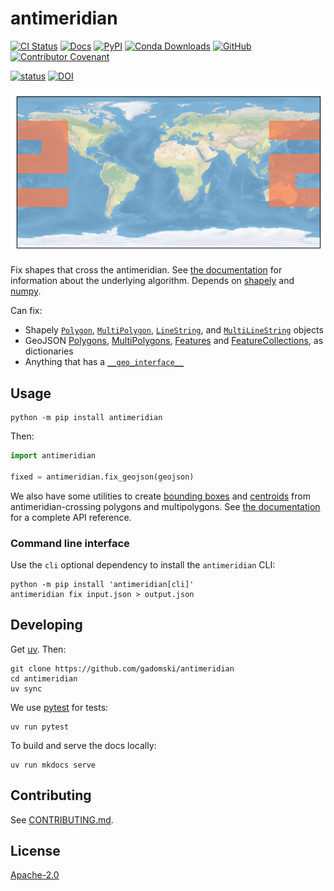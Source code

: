 # antimeridian

[![CI Status](https://img.shields.io/github/actions/workflow/status/gadomski/antimeridian/ci.yaml?style=for-the-badge&label=CI)](https://github.com/gadomski/antimeridian/actions/workflows/ci.yaml)
[![Docs](https://img.shields.io/github/actions/workflow/status/gadomski/antimeridian/docs.yaml?style=for-the-badge&label=Docs)](https://www.gadom.ski/antimeridian/)
[![PyPI](https://img.shields.io/pypi/v/antimeridian?style=for-the-badge)](https://pypi.org/project/antimeridian/)
[![Conda Downloads](https://img.shields.io/conda/d/conda-forge/antimeridian?style=for-the-badge)](https://anaconda.org/conda-forge/antimeridian)
[![GitHub](https://img.shields.io/github/license/gadomski/antimeridian?style=for-the-badge)](https://github.com/gadomski/antimeridian/blob/main/LICENSE)
[![Contributor Covenant](https://img.shields.io/badge/Contributor%20Covenant-2.1-4baaaa.svg?style=for-the-badge)](https://github.com/gadomski/antimeridian/blob/main/CODE_OF_CONDUCT)

[![status](https://joss.theoj.org/papers/2a6c626b3774c8310e46c05fdf8d10de/status.svg)](https://joss.theoj.org/papers/2a6c626b3774c8310e46c05fdf8d10de)
[![DOI](https://zenodo.org/badge/626665725.svg)](https://doi.org/10.5281/zenodo.14335984)

![Demonstration image](./docs/img/complex-split.png)

Fix shapes that cross the antimeridian.
See [the documentation](https://antimeridian.readthedocs.io) for information about the underlying algorithm.
Depends on [shapely](https://shapely.readthedocs.io) and [numpy](https://numpy.org/).

Can fix:

- Shapely [`Polygon`](https://shapely.readthedocs.io/en/stable/reference/shapely.Polygon.html#shapely.Polygon), [`MultiPolygon`](https://shapely.readthedocs.io/en/stable/reference/shapely.MultiPolygon.html#shapely.MultiPolygon), [`LineString`](https://shapely.readthedocs.io/en/stable/reference/shapely.LineString.html#shapely.LineString), and [`MultiLineString`](https://shapely.readthedocs.io/en/stable/reference/shapely.MultiLineString.html#shapely.MultiLineString) objects
- GeoJSON [Polygons](https://datatracker.ietf.org/doc/html/rfc7946#section-3.1.6), [MultiPolygons](https://datatracker.ietf.org/doc/html/rfc7946#section-3.1.7), [Features](https://datatracker.ietf.org/doc/html/rfc7946#section-3.2) and [FeatureCollections](https://datatracker.ietf.org/doc/html/rfc7946#section-3.3), as dictionaries
- Anything that has a [`__geo_interface__`](https://gist.github.com/sgillies/2217756)

## Usage

```shell
python -m pip install antimeridian
```

Then:

```python
import antimeridian

fixed = antimeridian.fix_geojson(geojson)
```

We also have some utilities to create [bounding boxes](https://antimeridian.readthedocs.io/en/latest/api.html#antimeridian.bbox) and [centroids](https://antimeridian.readthedocs.io/en/latest/api.html#antimeridian.centroid) from antimeridian-crossing polygons and multipolygons.
See [the documentation](https://www.gadom.ski/antimeridian/) for a complete API reference.

### Command line interface

Use the `cli` optional dependency to install the `antimeridian` CLI:

```shell
python -m pip install 'antimeridian[cli]'
antimeridian fix input.json > output.json
```

## Developing

Get [uv](https://docs.astral.sh/uv/getting-started/installation/).
Then:

```shell
git clone https://github.com/gadomski/antimeridian
cd antimeridian
uv sync
```

We use [pytest](https://docs.pytest.org) for tests:

```shell
uv run pytest
```

To build and serve the docs locally:

```shell
uv run mkdocs serve
```

## Contributing

See [CONTRIBUTING.md](./CONTRIBUTING.md).

## License

[Apache-2.0](https://github.com/gadomski/antimeridian/blob/main/LICENSE)
